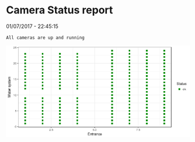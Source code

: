 Camera Status report
================
01/07/2017 - 22:45:15

    All cameras are up and running

![](camreport_files/figure-markdown_github/unnamed-chunk-2-1.png)
